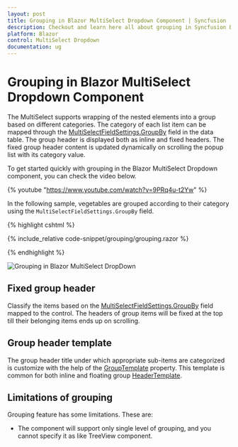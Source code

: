```yaml
---
layout: post
title: Grouping in Blazor MultiSelect Dropdown Component | Syncfusion
description: Checkout and learn here all about grouping in Syncfusion Blazor MultiSelect Dropdown component and more.
platform: Blazor
control: MultiSelect Dropdown
documentation: ug
---
```


# Grouping in Blazor MultiSelect Dropdown Component

The MultiSelect supports wrapping of the nested elements into a group based on different categories. The category of each list item can be mapped through the [MultiSelectFieldSettings.GroupBy](https://help.syncfusion.com/cr/blazor/Syncfusion.Blazor.DropDowns.MultiSelectFieldSettings.html#Syncfusion_Blazor_DropDowns_MultiSelectFieldSettings_GroupBy) field in the data table. The group header is displayed both as inline and fixed headers. The fixed group header content is updated dynamically on scrolling the popup list with its category value.

To get started quickly with grouping in the Blazor MultiSelect Dropdown component, you can check the video below.

{% youtube "https://www.youtube.com/watch?v=9PRq4u-t2Yw" %}

In the following sample, vegetables are grouped according to their category using the `MultiSelectFieldSettings.GroupBy` field.

{% highlight cshtml %}

{% include_relative code-snippet/grouping/grouping.razor %}

{% endhighlight %}

![Grouping in Blazor MultiSelect DropDown](./images/blazor-multiselect-dropdown-grouping.png)

## Fixed group header

Classify the items based on the [MultiSelectFieldSettings.GroupBy](https://help.syncfusion.com/cr/blazor/Syncfusion.Blazor.DropDowns.MultiSelectFieldSettings.html#Syncfusion_Blazor_DropDowns_MultiSelectFieldSettings_GroupBy) field mapped to the control. The headers of group items will be fixed at the top till their belonging items ends up on scrolling.

## Group header template

The group header title under which appropriate sub-items are categorized is customize with the help of the [GroupTemplate](https://help.syncfusion.com/cr/blazor/Syncfusion.Blazor.DropDowns.MultiSelectModel-1.html#Syncfusion_Blazor_DropDowns_MultiSelectModel_1_GroupTemplate) property. This template is common for both inline and floating group [HeaderTemplate](https://help.syncfusion.com/cr/blazor/Syncfusion.Blazor.DropDowns.MultiSelectModel-1.html#Syncfusion_Blazor_DropDowns_MultiSelectModel_1_HeaderTemplate).

## Limitations of grouping

Grouping feature has some limitations. These are:

* The component will support only single level of grouping, and you cannot specify it as like TreeView component.
